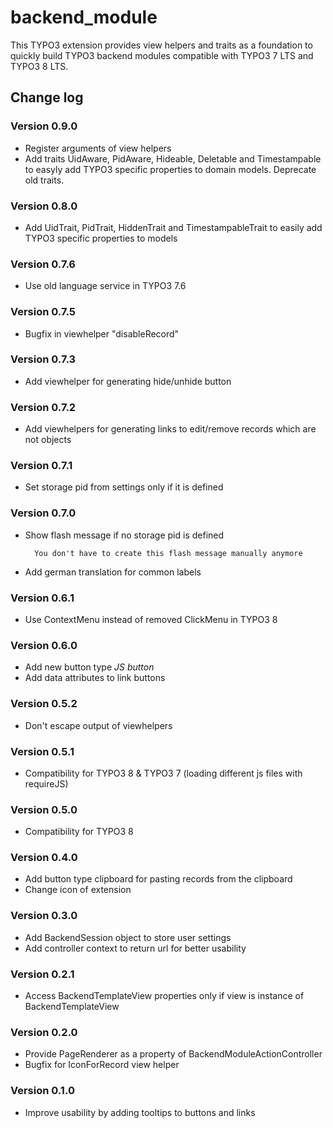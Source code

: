 # backend_module

This TYPO3 extension provides view helpers and traits as a foundation to quickly build TYPO3 backend modules compatible with TYPO3 7 LTS and TYPO3 8 LTS.

## Change log

### Version 0.9.0
- Register arguments of view helpers
- Add traits UidAware, PidAware, Hideable, Deletable and Timestampable to easyly add TYPO3 specific properties to domain models. Deprecate old traits.

### Version 0.8.0
- Add UidTrait, PidTrait, HiddenTrait and TimestampableTrait to easily add TYPO3 specific properties to models

### Version 0.7.6
- Use old language service in TYPO3 7.6

### Version 0.7.5
- Bugfix in viewhelper "disableRecord"

### Version 0.7.3
- Add viewhelper for generating hide/unhide button

### Version 0.7.2
- Add viewhelpers for generating links to edit/remove records which are not objects

### Version 0.7.1
- Set storage pid from settings only if it is defined

### Version 0.7.0
- Show flash message if no storage pid is defined

        You don't have to create this flash message manually anymore

- Add german translation for common labels

### Version 0.6.1
- Use ContextMenu instead of removed ClickMenu in TYPO3 8

### Version 0.6.0
- Add new button type _JS button_
- Add data attributes to link buttons

### Version 0.5.2
- Don't escape output of viewhelpers

### Version 0.5.1
- Compatibility for TYPO3 8 & TYPO3 7 (loading different js files with requireJS)

### Version 0.5.0
- Compatibility for TYPO3 8

### Version 0.4.0
- Add button type clipboard for pasting records from the clipboard
- Change icon of extension

### Version 0.3.0
- Add BackendSession object to store user settings
- Add controller context to return url for better usability

### Version 0.2.1
- Access BackendTemplateView properties only if view is instance of BackendTemplateView

### Version 0.2.0
- Provide PageRenderer as a property of BackendModuleActionController
- Bugfix for IconForRecord view helper

### Version 0.1.0
- Improve usability by adding tooltips to buttons and links

